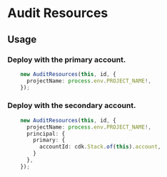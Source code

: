 # Audit Resources

## Usage

### Deploy with the primary account.

```typescript
    new AuditResources(this, id, {
      projectName: process.env.PROJECT_NAME!,
    });
```

### Deploy with the secondary account.

```typescript
    new AuditResources(this, id, {
      projectName: process.env.PROJECT_NAME!,
      principal: {
        primary: {
          accountId: cdk.Stack.of(this).account,
        }
      },
    });
```
